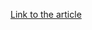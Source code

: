[Link to the article](https://blog.malwarebytes.com/threat-analysis/2012/11/citadel-a-cyber-criminals-ultimate-weapon/)
